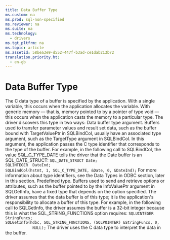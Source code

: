 ```yaml
---
title: Data Buffer Type
ms.custom: na
ms.prod: sql-non-specified
ms.reviewer: na
ms.suite: na
ms.technology: 
  - drivers
ms.tgt_pltfrm: na
ms.topic: article
ms.assetid: 58bea3e9-d552-447f-b3ad-ce1dab213b72
translation.priority.ht: 
  - en-gb
---
```

# Data Buffer Type
<?xml version="1.0" encoding="utf-8"?>
<developerConceptualDocument xmlns="http://ddue.schemas.microsoft.com/authoring/2003/5" xmlns:xlink="http://www.w3.org/1999/xlink" xmlns:xsi="http://www.w3.org/2001/XMLSchema-instance" xsi:schemaLocation="http://ddue.schemas.microsoft.com/authoring/2003/5 http://dduestorage.blob.core.windows.net/ddueschema/developer.xsd">
  <introduction>
    <para>The C data type of a buffer is specified by the application. With a single variable, this occurs when the application allocates the variable. With generic memory — that is, memory pointed to by a pointer of type void — this occurs when the application casts the memory to a particular type. The driver discovers this type in two ways:  </para>
    <list class="bullet">
      <listItem>
        <para>             <legacyBold>Data buffer type argument.</legacyBold> Buffers used to transfer parameter values and result set data, such as the buffer bound with <legacyItalic>TargetValuePtr</legacyItalic> in <legacyBold>SQLBindCol</legacyBold>, usually have an associated type argument, such as the <legacyItalic>TargetType</legacyItalic> argument in <legacyBold>SQLBindCol</legacyBold>. In this argument, the application passes the C type identifier that corresponds to the type of the buffer. For example, in the following call to <legacyBold>SQLBindCol</legacyBold>, the value SQL_C_TYPE_DATE tells the driver that the <legacyItalic>Date</legacyItalic> buffer is an SQL_DATE_STRUCT: </para>
        <code>SQL_DATE_STRUCT Date;
SQLINTEGER  DateInd;
SQLBindCol(hstmt, 1, SQL_C_TYPE_DATE, &amp;Date, 0, &amp;DateInd);</code>
        <para>For more information about type identifiers, see the <legacyLink xlink:href="7332d93e-44db-4132-9c10-988dbc13369e">Data Types in ODBC</legacyLink> section, later in this section. </para>
      </listItem>
      <listItem>
        <para>             <legacyBold>Predefined type.</legacyBold> Buffers used to send and retrieve options or attributes, such as the buffer pointed to by the <legacyItalic>InfoValuePtr</legacyItalic> argument in <legacyBold>SQLGetInfo</legacyBold>, have a fixed type that depends on the option specified. The driver assumes that the data buffer is of this type; it is the application's responsibility to allocate a buffer of this type. For example, in the following call to <legacyBold>SQLGetInfo</legacyBold>, the driver assumes the buffer is a 32-bit integer because this is what the SQL_STRING_FUNCTIONS option requires: </para>
        <code>SQLUINTEGER StringFuncs;
SQLGetInfo(hdbc, SQL_STRING_FUNCTIONS, (SQLPOINTER) &amp;StringFuncs, 0,
            NULL);</code>
      </listItem>
    </list>
    <para>The driver uses the C data type to interpret the data in the buffer.</para>
  </introduction>
  <relatedTopics />
</developerConceptualDocument>